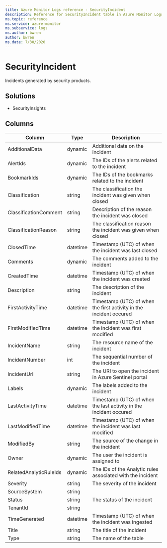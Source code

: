 ```yaml
---
title: Azure Monitor Logs reference - SecurityIncident
description: Reference for SecurityIncident table in Azure Monitor Logs.
ms.topic: reference
ms.service: azure-monitor
ms.subservice: logs
ms.author: bwren
author: bwren
ms.date: 7/30/2020
---
```


# SecurityIncident

 Incidents generated by security products.

## Solutions

- SecurityInsights




## Columns

|Column|Type|Description|
|---|---|---|
|AdditionalData|dynamic|Additional data on the incident|
|AlertIds|dynamic|The IDs of the alerts related to the incident|
|BookmarkIds|dynamic|The IDs of the bookmarks related to the incident|
|Classification|string|The classification the incident was given when closed|
|ClassificationComment|string|Description of the reason the incident was closed|
|ClassificationReason|string|The classification reason the incident was given when closed|
|ClosedTime|datetime|Timestamp (UTC) of when the incident was last closed|
|Comments|dynamic|The comments added to the incident|
|CreatedTime|datetime|Timestamp (UTC) of when the incident was created|
|Description|string|The description of the incident|
|FirstActivityTime|datetime|Timestamp (UTC) of when the first activity in the incident occured|
|FirstModifiedTime|datetime|Timestamp (UTC) of when the incident was first modified|
|IncidentName|string|The resource name of the incident|
|IncidentNumber|int|The sequential number of the incident|
|IncidentUrl|string|The URI to open the incident in Azure Sentinel portal|
|Labels|dynamic|The labels added to the incident|
|LastActivityTime|datetime|Timestamp (UTC) of when the last activity in the incident occured|
|LastModifiedTime|datetime|Timestamp (UTC) of when the incident was last modified|
|ModifiedBy|string|The source of the change in the incident|
|Owner|dynamic|The user the incident is assigned to|
|RelatedAnalyticRuleIds|dynamic|The IDs of the Analytic rules associated with the incident|
|Severity|string|The severity of the incident|
|SourceSystem|string||
|Status|string|The status of the incident|
|TenantId|string||
|TimeGenerated|datetime|Timestamp (UTC) of when the incident was ingested|
|Title|string|The title of the incident|
|Type|string|The name of the table|
